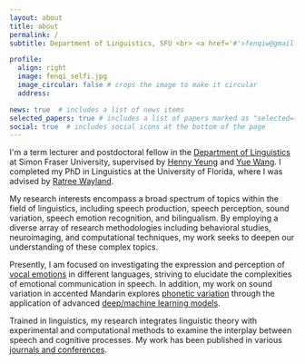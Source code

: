 ```yaml
---
layout: about
title: about
permalink: /
subtitle: Department of Linguistics, SFU <br> <a href='#'>fenqiw@gmail.com</a>. 

profile:
  align: right
  image: fenqi_selfi.jpg
  image_circular: false # crops the image to make it circular
  address:

news: true  # includes a list of news items
selected_papers: true # includes a list of papers marked as "selected={true}"
social: true  # includes social icons at the bottom of the page
---
```

I'm a term lecturer and postdoctoral fellow in the [Department of Linguistics](https://www.sfu.ca/linguistics.html) at Simon Fraser University, supervised by [Henny Yeung](https://www.sfu.ca/linguistics/people/faculty/yeung.html) and [Yue Wang](https://www.sfu.ca/linguistics/people/faculty/wang.html). I completed my PhD in Linguistics at the University of Florida, where I was advised by [Ratree Wayland](https://slam.lin.ufl.edu/people/ratree-wayland/). 

My research interests encompass a broad spectrum of topics within the field of linguistics, including speech production, speech perception, sound variation, speech emotion recognition, and bilingualism. By employing a diverse array of research methodologies including behavioral studies, neuroimaging, and computational techniques, my work seeks to deepen our understanding of these complex topics.

Presently, I am focused on investigating the expression and perception of [vocal emotions](/projects/1_project/) in different languages, striving to elucidate the complexities of emotional communication in speech. In addition, my work on sound variation in accented Mandarin explores [phonetic variation](/projects/3_project/) through the application of advanced [deep/machine learning models](/projects/2_project/).

Trained in linguistics, my research integrates linguistic theory with experimental and computational methods to examine the interplay between speech and cognitive processes. My work has been published in various [journals and conferences](/publications/).
